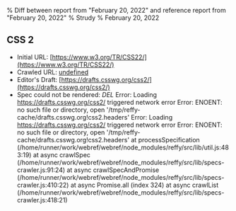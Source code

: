 % Diff between report from "February 20, 2022" and reference report from "February 20, 2022"
% Strudy
% February 20, 2022

## CSS 2

- Initial URL: [https://www.w3.org/TR/CSS22/](https://www.w3.org/TR/CSS22/)
- Crawled URL: [undefined](undefined)
- Editor's Draft: [https://drafts.csswg.org/css2/](https://drafts.csswg.org/css2/)
- Spec could not be rendered: *DEL* Error: Loading https://drafts.csswg.org/css2/ triggered network error Error: ENOENT: no such file or directory, open '/tmp/reffy-cache/drafts.csswg.org!css2.headers' Error: Loading https://drafts.csswg.org/css2/ triggered network error Error: ENOENT: no such file or directory, open '/tmp/reffy-cache/drafts.csswg.org!css2.headers'
    at processSpecification (/home/runner/work/webref/webref/node_modules/reffy/src/lib/util.js:483:19)
    at async crawlSpec (/home/runner/work/webref/webref/node_modules/reffy/src/lib/specs-crawler.js:91:24)
    at async crawlSpecAndPromise (/home/runner/work/webref/webref/node_modules/reffy/src/lib/specs-crawler.js:410:22)
    at async Promise.all (index 324)
    at async crawlList (/home/runner/work/webref/webref/node_modules/reffy/src/lib/specs-crawler.js:418:21)



